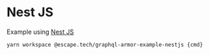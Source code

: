# Nest JS

Example using [Nest JS](https://nestjs.com/)

```bash
yarn workspace @escape.tech/graphql-armor-example-nestjs {cmd}
```
